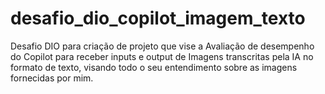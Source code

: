 # desafio_dio_copilot_imagem_texto
Desafio DIO para criação de projeto que vise a Avaliação de desempenho do Copilot para receber inputs e output de Imagens transcritas pela IA no formato de texto, visando todo o seu entendimento sobre as imagens fornecidas por mim.
